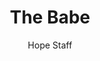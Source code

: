 ---
image: /assets/img/daily-hope-default-artwork.png
title: The Babe
number: 1
categories:
  - Everyday Miracles
author: Hope Staff
notes: Everyday Miracles 1
embed: >-
  EMBED_GOES_HERE
---